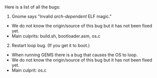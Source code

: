 Here is a list of all the bugs:

1. Gnome says "Invalid *arch-dependent* ELF magic."
  * We do not know the origin/source of this bug but it has not been fixed yet.
  * Main culprits: build.sh, bootloader.asm, os.c
2. Restart loop bug. (If you get it to boot.)
  * When running GEMS there is a bug that causes the OS to loop.  
  * We do not know the origin/source of this bug but it has not been fixed yet.
  * Main culprit: os.c
